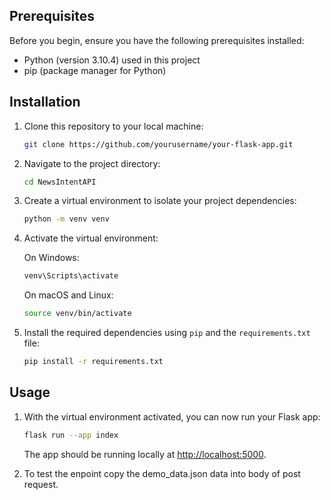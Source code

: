  ## Prerequisites

Before you begin, ensure you have the following prerequisites installed:

- Python (version 3.10.4) used in this project
- pip (package manager for Python)

## Installation

1. Clone this repository to your local machine:

   ```bash
   git clone https://github.com/yourusername/your-flask-app.git
   ```

2. Navigate to the project directory:

   ```bash
   cd NewsIntentAPI
   ```

3. Create a virtual environment to isolate your project dependencies:

   ```bash
   python -m venv venv
   ```

4. Activate the virtual environment:

   On Windows:

   ```bash
   venv\Scripts\activate
   ```

   On macOS and Linux:

   ```bash
   source venv/bin/activate
   ```

5. Install the required dependencies using `pip` and the `requirements.txt` file:

   ```bash
   pip install -r requirements.txt
   ```

## Usage

1. With the virtual environment activated, you can now run your Flask app:

   ```bash
   flask run --app index
   ```

   The app should be running locally at [http://localhost:5000](http://localhost:5000).

2. To test the enpoint copy the demo_data.json data into body of post request.